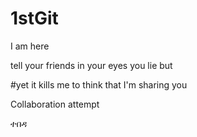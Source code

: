 ﻿# 1stGit
I am here

tell your friends
in your eyes
you lie but

#yet it kills me to think
that I'm sharing you

Collaboration attempt

ተበዳ 